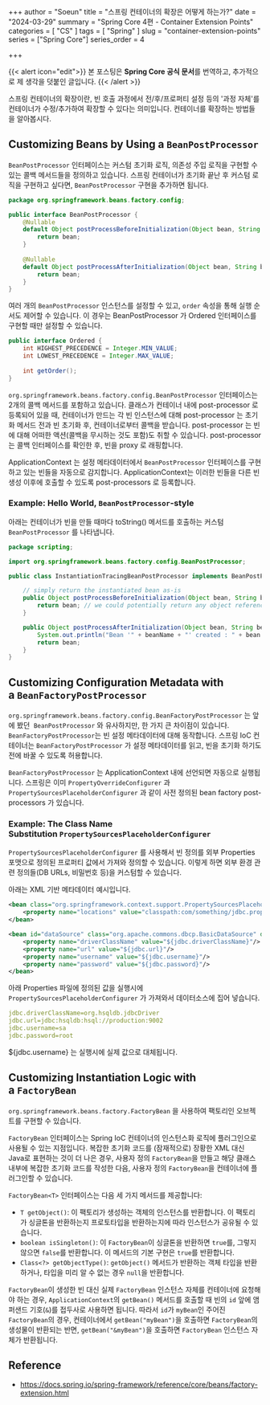 +++
author = "Soeun"
title = "스프링 컨테이너의 확장은 어떻게 하는가?"
date = "2024-03-29"
summary = "Spring Core 4편 - Container Extension Points"
categories = [
    "CS"
]
tags = [
    "Spring"
]
slug = "container-extension-points"
series = ["Spring Core"]
series_order = 4

+++

{{< alert icon="edit">}}
본 포스팅은 **Spring Core 공식 문서**를 번역하고, 추가적으로 제 생각을 덧붙인 글입니다.
{{< /alert >}}

스프링 컨테이너의 확장이란, 빈 호출 과정에서 전/후/프로퍼티 설정 등의 '과정 자체'를 컨테이너가 수정/추가하여 확장할 수 있다는 의미입니다. 컨테이너를 확장하는 방법들을 알아봅시다.

## Customizing Beans by Using a `BeanPostProcessor`

`BeanPostProcessor` 인터페이스는 커스텀 초기화 로직, 의존성 주입 로직을 구현할 수 있는 콜백 메서드들을 정의하고 있습니다. 스프링 컨테이너가 초기화 끝난 후 커스텀 로직을 구현하고 싶다면, `BeanPostProcessor` 구현을 추가하면 됩니다.

```java
package org.springframework.beans.factory.config;

public interface BeanPostProcessor {  
    @Nullable  
    default Object postProcessBeforeInitialization(Object bean, String beanName) throws BeansException {  
        return bean;  
    }  
  
    @Nullable  
    default Object postProcessAfterInitialization(Object bean, String beanName) throws BeansException {  
        return bean;  
    }  
}
```

여러 개의 `BeanPostProcessor` 인스턴스를 설정할 수 있고, `order` 속성을 통해 실행 순서도 제어할 수 있습니다. 이 경우는 BeanPostProcessor 가 Ordered 인터페이스를 구현할 때만 설정할 수 있습니다. 

```java
public interface Ordered {  
    int HIGHEST_PRECEDENCE = Integer.MIN_VALUE;  
    int LOWEST_PRECEDENCE = Integer.MAX_VALUE;  
  
    int getOrder();  
}
```

`org.springframework.beans.factory.config.BeanPostProcessor` 인터페이스는 2개의 콜백 메서드를 포함하고 있습니다. 클래스가 컨테이너 내에 post-processor 로 등록되어 있을 때, 컨테이너가 만드는 각 빈 인스턴스에 대해 post-processor 는 초기화 메서드 전과 빈 초기화 후,  컨테이너로부터 콜백을 받습니다. post-processor 는 빈에 대해 어떠한 액션(콜백을 무시하는 것도 포함)도 취할 수 있습니다. post-processor는 콜백 인터페이스를 확인한 후, 빈을 proxy 로 래핑합니다. 

ApplicationContext 는 설정 메타데이터에서 `BeanPostProcessor` 인터페이스를 구현하고 있는 빈들을 자동으로 감지합니다. ApplicationContext는 이러한 빈들을 다른 빈 생성 이후에 호출할 수 있도록 post-processors 로 등록합니다. 

### Example: Hello World, `BeanPostProcessor`-style

아래는 컨테이너가 빈을 만들 때마다 toString() 메서드를 호출하는 커스텀 `BeanPostProcessor`  를 나타냅니다. 

```java
package scripting;

import org.springframework.beans.factory.config.BeanPostProcessor;

public class InstantiationTracingBeanPostProcessor implements BeanPostProcessor {

	// simply return the instantiated bean as-is
	public Object postProcessBeforeInitialization(Object bean, String beanName) {
		return bean; // we could potentially return any object reference here...
	}

	public Object postProcessAfterInitialization(Object bean, String beanName) {
		System.out.println("Bean '" + beanName + "' created : " + bean.toString());
		return bean;
	}
}
```


## Customizing Configuration Metadata with a `BeanFactoryPostProcessor`

`org.springframework.beans.factory.config.BeanFactoryPostProcessor` 는 앞에 봤던  `BeanPostProcessor` 와 유사하지만, 한 가지 큰 차이점이 있습니다. `BeanFactoryPostProcessor`는 빈 설정 메타데이터에 대해 동작합니다. 스프링 IoC 컨테이너는 `BeanFactoryPostProcessor` 가 설정 메타데이터를 읽고, 빈을 초기화 하기도 전에 바꿀 수 있도록 허용합니다. 

`BeanFactoryPostProcessor` 는 ApplicationContext 내에 선언되면 자동으로 실행됩니다. 스프링은 이미 `PropertyOverrideConfigurer` 과`PropertySourcesPlaceholderConfigurer` 과 같이 사전 정의된 bean factory post-processors 가 있습니다. 

### Example: The Class Name Substitution `PropertySourcesPlaceholderConfigurer`

`PropertySourcesPlaceholderConfigurer` 를 사용해서 빈 정의를 외부 Properties 포맷으로 정의된 프로퍼티 값에서 가져와 정의할 수 있습니다. 이렇게 하면 외부 환경 관련 정의들(DB URLs, 비밀번호 등)을 커스텀할 수 있습니다. 

아래는 XML 기반 메타데이터 예시입니다. 

```xml
<bean class="org.springframework.context.support.PropertySourcesPlaceholderConfigurer">
	<property name="locations" value="classpath:com/something/jdbc.properties"/>
</bean>

<bean id="dataSource" class="org.apache.commons.dbcp.BasicDataSource" destroy-method="close">
	<property name="driverClassName" value="${jdbc.driverClassName}"/>
	<property name="url" value="${jdbc.url}"/>
	<property name="username" value="${jdbc.username}"/>
	<property name="password" value="${jdbc.password}"/>
</bean>
```

아래 Properties 파일에 정의된 값을 실행시에 `PropertySourcesPlaceholderConfigurer` 가 가져와서 데이터소스에 집어 넣습니다. 

```yaml
jdbc.driverClassName=org.hsqldb.jdbcDriver
jdbc.url=jdbc:hsqldb:hsql://production:9002
jdbc.username=sa
jdbc.password=root
```

${jdbc.username} 는 실행시에 실제 값으로 대체됩니다. 


## Customizing Instantiation Logic with a `FactoryBean`

`org.springframework.beans.factory.FactoryBean` 을 사용하여 팩토리인 오브젝트를 구현할 수 있습니다. 

`FactoryBean` 인터페이스는 Spring IoC 컨테이너의 인스턴스화 로직에 플러그인으로 사용될 수 있는 지점입니다. 복잡한 초기화 코드를 (잠재적으로) 장황한 XML 대신 Java로 표현하는 것이 더 나은 경우, 사용자 정의 `FactoryBean`을 만들고 해당 클래스 내부에 복잡한 초기화 코드를 작성한 다음, 사용자 정의 `FactoryBean`을 컨테이너에 플러그인할 수 있습니다.

`FactoryBean<T>` 인터페이스는 다음 세 가지 메서드를 제공합니다:
- `T getObject()`: 이 팩토리가 생성하는 객체의 인스턴스를 반환합니다. 이 팩토리가 싱글톤을 반환하는지 프로토타입을 반환하는지에 따라 인스턴스가 공유될 수 있습니다.
- `boolean isSingleton()`: 이 `FactoryBean`이 싱글톤을 반환하면 `true`를, 그렇지 않으면 `false`를 반환합니다. 이 메서드의 기본 구현은 `true`를 반환합니다.
- `Class<?> getObjectType()`: `getObject()` 메서드가 반환하는 객체 타입을 반환하거나, 타입을 미리 알 수 없는 경우 `null`을 반환합니다.

`FactoryBean`이 생성한 빈 대신 실제 `FactoryBean` 인스턴스 자체를 컨테이너에 요청해야 하는 경우, `ApplicationContext`의 `getBean()` 메서드를 호출할 때 빈의 `id` 앞에 앰퍼샌드 기호(`&`)를 접두사로 사용하면 됩니다. 따라서 `id`가 `myBean`인 주어진 `FactoryBean`의 경우, 컨테이너에서 `getBean("myBean")`을 호출하면 `FactoryBean`의 생성물이 반환되는 반면, `getBean("&myBean")`을 호출하면 `FactoryBean` 인스턴스 자체가 반환됩니다.



## Reference
- https://docs.spring.io/spring-framework/reference/core/beans/factory-extension.html






